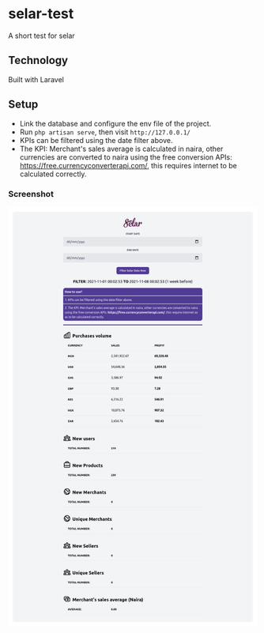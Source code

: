 # selar-test
A short test for selar
## Technology
Built with Laravel
## Setup
- Link the database and configure the env file of the project.
- Run `php artisan serve`, then visit `http://127.0.0.1/`
- KPIs can be filtered using the date filter above.
- The KPI: Merchant's sales average is calculated in naira, other currencies are converted to naira using the free conversion APIs: https://free.currencyconverterapi.com/, this requires internet to be calculated correctly.
### Screenshot
![ScreenShot](public/sc.png)
